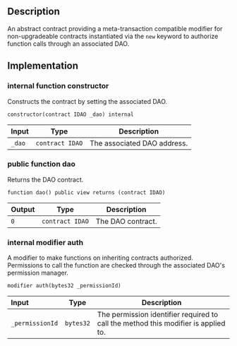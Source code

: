 
## Description

An abstract contract providing a meta-transaction compatible modifier for non-upgradeable contracts instantiated via the `new` keyword to authorize function calls through an associated DAO.

## Implementation

### internal function constructor

Constructs the contract by setting the associated DAO.

```solidity
constructor(contract IDAO _dao) internal 
```

| Input | Type | Description |
|:----- | ---- | ----------- |
| `_dao` | `contract IDAO` | The associated DAO address. |

### public function dao

Returns the DAO contract.

```solidity
function dao() public view returns (contract IDAO) 
```

| Output | Type | Description |
| ------ | ---- | ----------- |
|  `0`  | `contract IDAO` | The DAO contract. |

### internal modifier auth

A modifier to make functions on inheriting contracts authorized. Permissions to call the function are checked through the associated DAO's permission manager.

```solidity
modifier auth(bytes32 _permissionId) 
```

| Input | Type | Description |
|:----- | ---- | ----------- |
| `_permissionId` | `bytes32` | The permission identifier required to call the method this modifier is applied to. |

<!--CONTRACT_END-->

